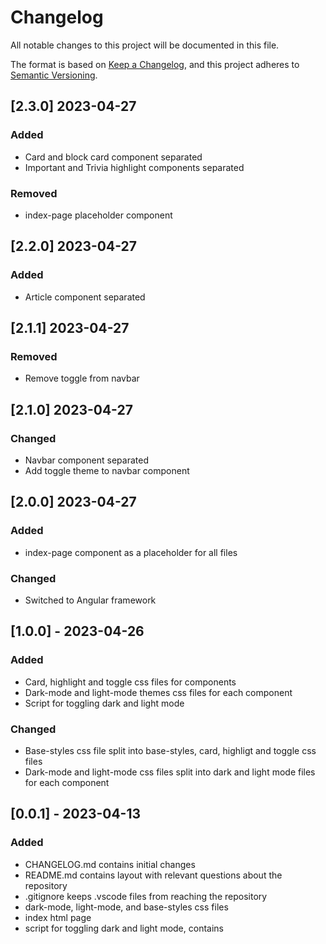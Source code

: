 # Changelog

All notable changes to this project will be documented in this file.

The format is based on [Keep a Changelog](https://keepachangelog.com/en/1.0.0/),
and this project adheres to [Semantic Versioning](https://semver.org/spec/v2.0.0.html).

<!-- 
Guiding Principles
  - Changelogs are for humans, not machines.
  - There should be an entry for every single version.
  - The same types of changes should be grouped.
  - Versions and sections should be linkable.
  - The latest version comes first.
  - The release date of each version is displayed.
  - Mention whether you follow Semantic Versioning.

Types of changes
  - Added - for new features.
  - Changed - for changes in existing functionality.
  - Deprecated - for soon-to-be removed features.
  - Removed - for now removed features.
  - Fixed - for any bug fixes.
  - Security - in case of vulnerabilities.

Template

## [0.0.0] - yyyy-mm-dd

### Change
- change 1
- change 2
- change 3
-->

## [2.3.0] 2023-04-27

### Added
- Card and block card component separated
- Important and Trivia highlight components separated

### Removed
- index-page placeholder component

## [2.2.0] 2023-04-27

### Added
- Article component separated

## [2.1.1] 2023-04-27

### Removed
- Remove toggle from navbar

## [2.1.0] 2023-04-27

### Changed
- Navbar component separated
- Add toggle theme to navbar component

## [2.0.0] 2023-04-27

### Added
- index-page component as a placeholder for all files

### Changed
- Switched to Angular framework

## [1.0.0] - 2023-04-26

### Added
- Card, highlight and toggle css files for components
- Dark-mode and light-mode themes css files for each component
- Script for toggling dark and light mode

### Changed
- Base-styles css file split into base-styles, card, highligt and toggle css files
- Dark-mode and light-mode css files split into dark and light mode files for each component

## [0.0.1] - 2023-04-13

### Added
- CHANGELOG.md contains initial changes
- README.md contains layout with relevant questions about the repository
- .gitignore keeps .vscode files from reaching the repository
- dark-mode, light-mode, and base-styles css files
- index html page
- script for toggling dark and light mode, contains
